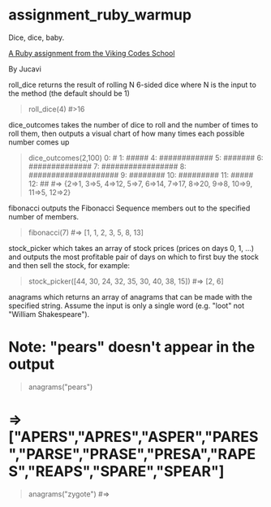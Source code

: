 assignment_ruby_warmup
======================

Dice, dice, baby.

[A Ruby assignment from the Viking Codes School](http://www.vikingcodeschool.com)

By Jucavi

roll_dice returns the result of rolling N 6-sided dice where N is the input to the method (the default should be 1)
> roll_dice(4)
#>16

dice_outcomes takes the number of dice to roll and the number of times to roll them, then outputs a visual chart of how many times each possible number comes up
> dice_outcomes(2,100)
0:  #
1:  #####
4:  ############
5:  #######
6:  ##############
7:  #################
8:  ####################
9:  ########
10:  #########
11:  #####
12:  ##
#=> {2=>1, 3=>5, 4=>12, 5=>7, 6=>14, 7=>17, 8=>20, 9=>8, 10=>9, 11=>5, 12=>2}

fibonacci  outputs the Fibonacci Sequence members out to the specified number of members.
> fibonacci(7)
#=> [1, 1, 2, 3, 5, 8, 13]

stock_picker which takes an array of stock prices (prices on days 0, 1, ...) and outputs the most profitable pair of days on which to first buy the stock and then sell the stock, for example:

> stock_picker([44, 30, 24, 32, 35, 30, 40, 38, 15])
#=> [2, 6]

anagrams which returns an array of anagrams that can be made with the specified string. Assume the input is only a single word (e.g. "loot" not "William Shakespeare").
# Note: "pears" doesn't appear in the output
> anagrams("pears")
# => ["APERS","APRES","ASPER","PARES","PARSE","PRASE","PRESA","RAPES","REAPS","SPARE","SPEAR"]
> anagrams("zygote")
#=>
